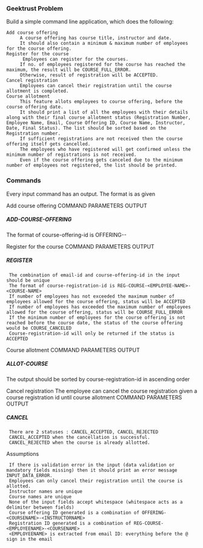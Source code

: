 ### Geektrust Problem

Build a simple command line application, which does the following:


    Add course offering
         A course offering has course title, instructor and date. 
         It should also contain a minimum & maximum number of employees for the course offering. 
    Register for the course
          Employees can register for the courses. 
         If no. of employees registered for the course has reached the maximum, the result will be COURSE_FULL_ERROR. 
         Otherwise, result of registration will be ACCEPTED. 
    Cancel registration
         Employees can cancel their registration until the course allotment is completed. 
    Course allotment
         This feature allots employees to course offering, before the course offering date. 
         It should print a list of all the employees with their details along with their final course allotment status (Registration Number, Employee Name, Email, Course Offering ID, Course Name, Instructor, Date, Final Status). The list should be sorted based on the Registration number. 
         If sufficient registrations are not received then the course offering itself gets cancelled. 
         The employees who have registered will get confirmed unless the minimum number of registrations is not received. 
         Even if the course offering gets canceled due to the minimum number of employees not registered, the list should be printed.

### Commands

Every input command has an output. The format is as given

Add course offering 
COMMAND	PARAMETERS	OUTPUT
##### ADD-COURSE-OFFERING <course-name> <instructor> <date-in-ddmmyyyy> <minEmployees> <maxEmployees>	<course-offering-id>

The format of course-offering-id is OFFERING-<COURSE-NAME>-<INSTRUCTOR>

Register for the course
COMMAND	PARAMETERS	OUTPUT
##### REGISTER	 <email-id> <course-offering-id>	<course-registration-id> <status>

     The combination of email-id and course-offering-id in the input should be unique 
     The format of course-registration-id is REG-COURSE-<EMPLOYEE-NAME>-<COURSE-NAME> 
     If number of employees has not exceeded the maximum number of employees allowed for the course offering, status will be ACCEPTED 
     If number of employees has exceeded the maximum number of employees allowed for the course offering, status will be COURSE_FULL_ERROR 
     If the minimum number of employees for the course offering is not reached before the course date, the status of the course offering would be COURSE_CANCELED 
     Course-registration-id will only be returned if the status is ACCEPTED 

Course allotment
COMMAND	PARAMETERS	OUTPUT
##### ALLOT-COURSE	<course-offering-id>	<course-registration-id> <email-id> <course-offering-id> <course-name> <instructor> <date-in-ddmmyyyy> <status>

The output should be sorted by course-registration-id in ascending order

Cancel registration
The employee can cancel the course registration given a course registration id until course allotment
COMMAND	PARAMETERS	OUTPUT
##### CANCEL	<course-registration-id>	<course-registration-id> <status>

     There are 2 statuses : CANCEL_ACCEPTED, CANCEL_REJECTED 
     CANCEL_ACCEPTED when the cancellation is successful. 
     CANCEL_REJECTED when the course is already allotted.

Assumptions

     If there is validation error in the input (data validation or mandatory fields missing) then it should print an error message INPUT_DATA_ERROR. 
     Employees can only cancel their registration until the course is allotted. 
     Instructor names are unique 
     Course names are unique 
     None of the input fields accept whitespace (whitespace acts as a delimiter between fields) 
     Course offering ID generated is a combination of OFFERING-<COURSENAME>-<INSTRUCTORNAME> 
     Registration ID generated is a combination of REG-COURSE-<EMPLOYEENAME>-<COURSENAME> 
     <EMPLOYEENAME> is extracted from email ID: everything before the @ sign in the email 